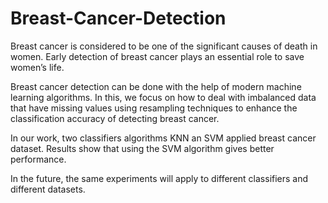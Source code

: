 # Breast-Cancer-Detection

Breast cancer is considered to be one of the significant causes of death in women. Early detection of breast cancer plays an essential role to save women’s life.

Breast cancer detection can be done with the help of modern machine learning algorithms.
In this, we focus on how to deal with imbalanced data that have missing values using resampling techniques to enhance the classification accuracy of detecting breast cancer.

In our work, two classifiers algorithms KNN an SVM applied breast cancer dataset. Results show that using the SVM algorithm gives better performance. 

In the future, the same experiments will apply to different classifiers and different datasets.
